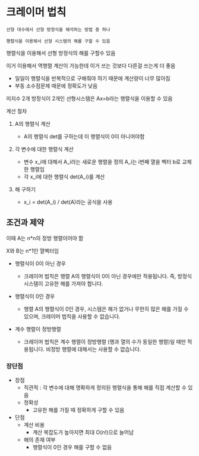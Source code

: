 # 크레이머 법칙
    선형 대수에서 선형 방정식을 해석하는 방법 중 하나

    행렬식을 이용해서 선형 시스템의 해를 구할 수 있음

행렬식을 이용해서 선형 방정식의 해를 구할수 있음

이거 이용해서 역행렬 계산이 가능한데 이거 쓰는 것보다 다른걸 쓰는게 더 좋음
- 일일이 행렬식을 반복적으로 구해줘야 하기 때문에 계산량이 너무 많아짐
- 부동 소수점문제 때문에 정확도가 낮음

미지수 2개 방정식이 2개인 선형시스템은 Ax=b라는 행렬식을 이용할 수 있음

계산 절차

1. A의 행렬식 계산
   - A의 행렬식 det를 구하는데 이 행렬식이 0이 아니어야함

2. 각 변수에 대한 행렬식 계산
    - 변수 x_i에 대해서 A_i라는 새로운 행렬을 정의 A_i는 i번째 열을 벡터 b로 교체한 행렬임
    - 각 x_i에 대한 행렬식 det(A_i)를 계산
3. 해 구하기
    - x_i = det(A_i) / det(A)라는 공식을 사용


## 조건과 제약
이때 A는 n*n의 정방 행렬이어야 함

X와 B는 n*1인 열벡터임

- 행렬식이 0이 아닌 경우
    -  크레이머 법칙은 행렬 A의 행렬식이 0이 아닌 경우에만 적용됩니다. 즉, 방정식 시스템이 고유한 해를 가져야 합니다.

- 행렬식이 0인 경우
    - 행렬 A의 행렬식이 0인 경우, 시스템은 해가 없거나 무한히 많은 해를 가질 수 있으며, 크레이머 법칙을 사용할 수 없습니다.

- 계수 행렬이 정방행렬
    - 크레이머 법칙은 계수 행렬이 정방행렬 (행과 열의 수가 동일한 행렬)일 때만 적용됩니다. 비정방 행렬에 대해서는 사용할 수 없습니다.

### 장단점
- 장점
    - 직관적 : 각 변수에 대해 명확하게 정의된 행렬식을 통해 해를 직접 계산할 수 있음
    - 정확성
        - 고유한 해를 가질 때 정확하게 구할 수 있음
- 단점
    - 계산 비용
        - 계산 복잡도가 높아지면 최대 O(n!)으로 늘어남
    - 해의 존재 여부
        - 행렬식이 0인 경우 해를 구할 수 없음